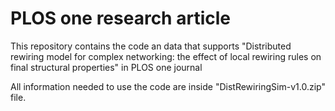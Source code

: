 # PLOS one research article

This repository contains the code an data that supports "Distributed rewiring model for complex networking: the effect of local rewiring rules on final structural properties" in PLOS one journal

All information needed to use the code are inside "DistRewiringSim-v1.0.zip" file.
